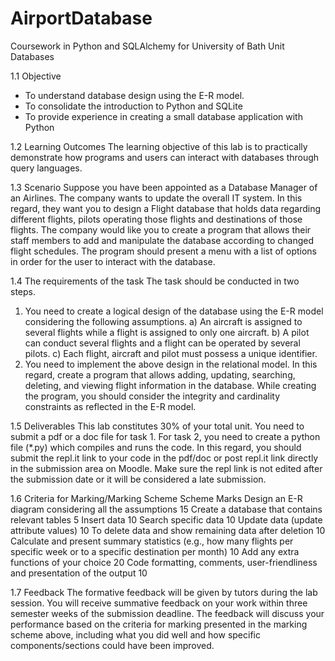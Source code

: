 # AirportDatabase
Coursework in Python and SQLAlchemy for University of Bath Unit Databases

1.1	Objective 
-	To understand database design using the E-R model. 
-	To consolidate the introduction to Python and SQLite 
-	To provide experience in creating a small database application with Python

1.2	Learning Outcomes
The learning objective of this lab is to practically demonstrate how programs and users can interact with databases through query languages.

1.3	Scenario 
Suppose you have been appointed as a Database Manager of an Airlines. The company wants to update the overall IT system. In this regard, they want you to design a Flight database that holds data regarding different flights, pilots operating those flights and destinations of those flights. The company would like you to create a program that allows their staff members to add and manipulate the database according to changed flight schedules. The program should present a menu with a list of options in order for the user to interact with the database.

1.4	The requirements of the task 
The task should be conducted in two steps. 
1.	You need to create a logical design of the database using the E-R model considering the following assumptions. 
a) An aircraft is assigned to several flights while a flight is assigned to only one aircraft. 
b) A pilot can conduct several flights and a flight can be operated by several pilots. 
c) Each flight, aircraft and pilot must possess a unique identifier. 
2.	You need to implement the above design in the relational model. In this regard, create a program that allows adding, updating, searching, deleting, and viewing flight information in the database. While creating the program, you should consider the integrity and cardinality constraints as reflected in the E-R model.

1.5	Deliverables
This lab constitutes 30% of your total unit. 
You need to submit a pdf or a doc file for task 1. 
For task 2, you need to create a python file (*.py) which compiles and runs the code. In this regard, you should submit the repl.it link to your code in the pdf/doc or post repl.it link directly in the submission area on Moodle. Make sure the repl link is not edited after the submission date or it will be considered a late submission.

1.6	Criteria for Marking/Marking Scheme
Scheme	Marks
Design an E-R diagram considering all the assumptions	15
Create a database that contains relevant tables	5
Insert data 	10
Search specific data 	10
Update data (update attribute values)	10
To delete data and show remaining data after deletion 	10
Calculate and present summary statistics (e.g., how many flights per specific week or to a specific destination per month)	10
Add any extra functions of your choice 	20
Code formatting, comments, user-friendliness and presentation of the output 	10

1.7	Feedback
The formative feedback will be given by tutors during the lab session. 
You will receive summative feedback on your work within three semester weeks of the submission deadline. The feedback will discuss your performance based on the criteria for marking presented in the marking scheme above, including what you did well and how specific components/sections could have been improved.
